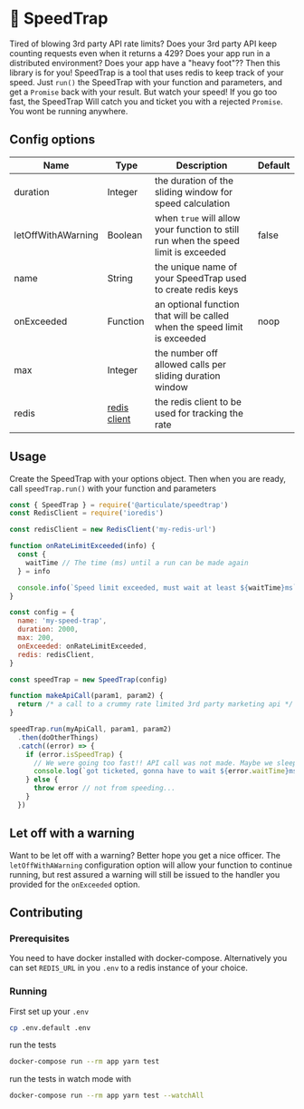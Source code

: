 # :police_car: SpeedTrap

Tired of blowing 3rd party API rate limits? Does your 3rd party API keep counting requests even when it returns a 429? Does your app run in a distributed environment? Does your app have a "heavy foot"?? Then this library is for you! SpeedTrap is a tool that uses redis to keep track of your speed. Just `run()` the SpeedTrap with your function and parameters, and get a `Promise` back with your result. But watch your speed! If you go too fast, the SpeedTrap Will catch you and ticket you with a rejected `Promise`. You wont be running anywhere.

## Config options

| Name | Type   | Description | Default |
| ---- | ------ | ----------- | ------- |
| duration | Integer | the duration of the sliding window for speed calculation |  |
| letOffWithAWarning | Boolean | when `true` will allow your function to still run when the speed limit is exceeded | false |
| name | String | the unique name of your SpeedTrap used to create redis keys |  |
| onExceeded | Function | an optional function that will be called when the speed limit is exceeded | noop |
| max | Integer | the number off allowed calls per sliding duration window |  |
| redis | [redis client](https://www.npmjs.com/package/ioredis) | the redis client to be used for tracking the rate | |

## Usage

Create the SpeedTrap with your options object. Then when you are ready, call `speedTrap.run()` with your function and parameters

```js
const { SpeedTrap } = require('@articulate/speedtrap')
const RedisClient = require('ioredis')

const redisClient = new RedisClient('my-redis-url')

function onRateLimitExceeded(info) {
  const {
    waitTime // The time (ms) until a run can be made again
  } = info

  console.info(`Speed limit exceeded, must wait at least ${waitTime}ms`)
}

const config = {
  name: 'my-speed-trap',
  duration: 2000,
  max: 200,
  onExceeded: onRateLimitExceeded,
  redis: redisClient,
}

const speedTrap = new SpeedTrap(config)

function makeApiCall(param1, param2) {
  return /* a call to a crummy rate limited 3rd party marketing api */
}

speedTrap.run(myApiCall, param1, param2)
  .then(doOtherThings)
  .catch((error) => {
    if (error.isSpeedTrap) {
      // We were going too fast!! API call was not made. Maybe we sleep and retry?
      console.log(`got ticketed, gonna have to wait ${error.waitTime}ms`)
    } else {
      throw error // not from speeding...
    }
  })
```

## Let off with a warning

Want to be let off with a warning? Better hope you get a nice officer. The `letOffWithAWarning` configuration option will allow your function to continue running, but rest assured a warning will still be issued to the handler you provided for the `onExceeded` option.

## Contributing

### Prerequisites

You need to have docker installed with docker-compose. Alternatively you can set `REDIS_URL` in you `.env` to a redis instance of your choice.

### Running

First set up your `.env`

```bash
cp .env.default .env
```

run the tests

```bash
docker-compose run --rm app yarn test
```

run the tests in watch mode with

```bash
docker-compose run --rm app yarn test --watchAll
```
